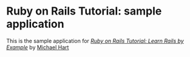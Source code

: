 # Ruby on Rails Tutorial: sample application

This is the sample application for
[*Ruby on Rails Tutorial: Learn Rails by Example*](http://railstutorial.org)
by [Michael Hart](http://michaelhartl.com)
